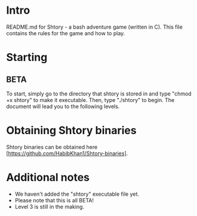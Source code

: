# Intro
README.md for Shtory - a bash adventure game (written in C).
This file contains the rules for the game and how to play.

# Starting
## BETA
To start, simply go to the directory that shtory is stored in and type "chmod +x shtory" to make it executable.
Then, type "./shtory" to begin. The document will lead you to the following levels. 

# Obtaining Shtory binaries
Shtory binaries can be obtained here [https://github.com/HabibKhan1/Shtory-binaries].

# Additional notes
- We haven't added the "shtory" executable file yet.
- Please note that this is all BETA!
- Level 3 is still in the making.
